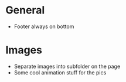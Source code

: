 # General

- Footer always on bottom

# Images

- Separate images into subfolder on the page
- Some cool animation stuff for the pics

